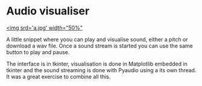 # Audio visualiser

[<img srd='a.jpg' width="50%"](https://user-images.githubusercontent.com/25360487/119152865-c08d1e80-ba61-11eb-9ecc-419664b59b1c.mp4)

A little snippet where yoou can play and visualise sound, either a pitch or download a wav file. Once a sound stream is started you can use the same button to play and pause.

The interface is in tkinter, visualisation is done in Matplotlib embedded in tkinter and the sound streaming is done with Pyaudio using a its own thread. It was a great exercise to combine all this. 



